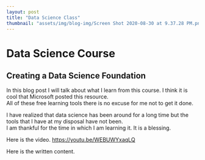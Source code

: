 ```yaml
---
layout: post
title: "Data Science Class"
thumbnail: "assets/img/blog-img/Screen Shot 2020-08-30 at 9.37.28 PM.png"
---
```


# Data Science Course 
## Creating a Data Science Foundation 

In this blog post I will talk about what I learn from this course.  I think it is cool that Microsoft posted this resource.  
All of these free learning tools there is no excuse for me not to get it done. 

I have realized that data science has been around for a long time but the tools that I have at my disposal have not been.  
I am thankful for the time in which I am learning it. It is a blessing. 

Here is the video.
https://youtu.be/WEBUWYxaqLQ

Here is the written content.
